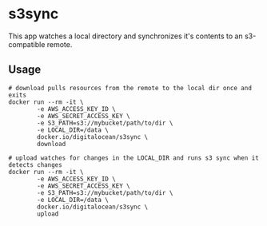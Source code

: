# s3sync

This app watches a local directory and synchronizes it's contents to an
s3-compatible remote.

## Usage

```
# download pulls resources from the remote to the local dir once and exits
docker run --rm -it \
        -e AWS_ACCESS_KEY_ID \
        -e AWS_SECRET_ACCESS_KEY \
        -e S3_PATH=s3://mybucket/path/to/dir \
        -e LOCAL_DIR=/data \
        docker.io/digitalocean/s3sync \
        download
```

```
# upload watches for changes in the LOCAL_DIR and runs s3 sync when it detects changes
docker run --rm -it \
        -e AWS_ACCESS_KEY_ID \
        -e AWS_SECRET_ACCESS_KEY \
        -e S3_PATH=s3://mybucket/path/to/dir \
        -e LOCAL_DIR=/data \
        docker.io/digitalocean/s3sync \
        upload
```
